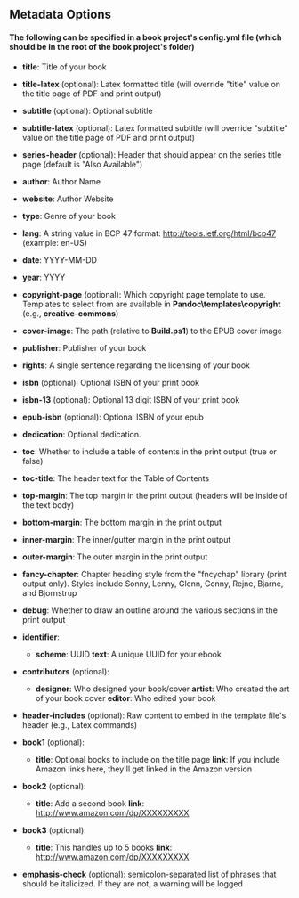 ## Metadata Options

#### The following can be specified in a book project's **config.yml** file (which should be in the root of the book project's folder)

- **title**: Title of your book
- **title-latex** (optional): Latex formatted title (will override "title" value on the title page of PDF and print output)
- **subtitle** (optional): Optional subtitle
- **subtitle-latex** (optional): Latex formatted subtitle (will override "subtitle" value on the title page of PDF and print output)
- **series-header** (optional): Header that should appear on the series title page (default is "Also Available")
- **author**: Author Name
- **website**: Author Website

- **type**: Genre of your book
- **lang**: A string value in BCP 47 format: http://tools.ietf.org/html/bcp47 (example: en-US)
- **date**: YYYY-MM-DD
- **year**: YYYY

- **copyright-page** (optional): Which copyright page template to use. Templates to select from are available in **Pandoc\templates\copyright** (e.g., **creative-commons**)

- **cover-image**: The path (relative to **Build.ps1**) to the EPUB cover image

- **publisher**: Publisher of your book
- **rights**: A single sentence regarding the licensing of your book

- **isbn** (optional): Optional ISBN of your print book
- **isbn-13** (optional): Optional 13 digit ISBN of your print book
- **epub-isbn** (optional): Optional ISBN of your epub

- **dedication**: Optional dedication.

- **toc**: Whether to include a table of contents in the print output (true or false)
- **toc-title**: The header text for the Table of Contents

- **top-margin**: The top margin in the print output (headers will be inside of the text body)
- **bottom-margin**: The bottom margin in the print output
- **inner-margin**: The inner/gutter margin in the print output
- **outer-margin**: The outer margin in the print output

- **fancy-chapter**: Chapter heading style from the "fncychap" library (print output only). Styles include Sonny, Lenny, Glenn, Conny, Rejne, Bjarne, and Bjornstrup

- **debug**: Whether to draw an outline around the various sections in the print output

- **identifier**:
    - **scheme**: UUID
      **text**: A unique UUID for your ebook
      
- **contributors** (optional):
    - **designer**: Who designed your book/cover
      **artist**: Who created the art of your book cover
      **editor**: Who edited your book

- **header-includes** (optional): Raw content to embed in the template file's header (e.g., Latex commands)

- **book1** (optional): 
    - **title**: Optional books to include on the title page
      **link**: If you include Amazon links here, they'll get linked in the Amazon version
- **book2** (optional):
    - **title**: Add a second book
      **link**: http://www.amazon.com/dp/XXXXXXXXX
- **book3** (optional):
    - **title**: This handles up to 5 books
      **link**: http://www.amazon.com/dp/XXXXXXXXX
      
- **emphasis-check** (optional): semicolon-separated list of phrases that should be italicized. If they are not, a warning will be logged
